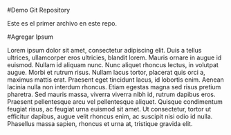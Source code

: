#Demo Git Repository

Este es el primer archivo en este repo.

#Agregar Ipsum

Lorem ipsum dolor sit amet, consectetur adipiscing elit. Duis a tellus ultrices, ullamcorper eros ultricies, blandit lorem. Mauris ornare in augue id euismod. Nullam id aliquam nunc. Nunc aliquet rhoncus lectus, in volutpat augue. Morbi et rutrum risus. Nullam lacus tortor, placerat quis orci a, maximus mattis erat. Praesent eget tincidunt lacus, id lobortis enim. Aenean lacinia nulla non interdum rhoncus. Etiam egestas magna sed risus pretium pharetra. Sed mauris massa, viverra viverra nibh id, rutrum dapibus eros. Praesent pellentesque arcu vel pellentesque aliquet. Quisque condimentum feugiat risus, ac feugiat urna euismod sit amet. Ut consectetur, tortor ut efficitur dapibus, augue velit rhoncus enim, ac suscipit nisi odio id nulla. Phasellus massa sapien, rhoncus et urna at, tristique gravida elit.